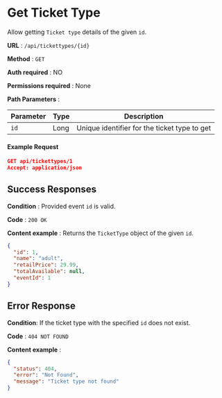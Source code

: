 # Get Ticket Type

Allow getting `Ticket type` details of the given `id`.

**URL** : `/api/tickettypes/{id}`

**Method** : `GET`

**Auth required** : NO

**Permissions required** : None

**Path Parameters** :

| Parameter | Type | Description                            |
| --------- | ---- | -------------------------------------- |
| `id`      | Long | Unique identifier for the ticket type to get |

#### Example Request

```json
GET api/tickettypes/1
Accept: application/json
```

## Success Responses

**Condition** : Provided event `id` is valid.

**Code** : `200 OK`

**Content example** : Returns the `TicketType` object of the given `id`.

```json
{
  "id": 1,
  "name": "adult",
  "retailPrice": 29.99,
  "totalAvailable": null,
  "eventId": 1
}
```

## Error Response

**Condition**: If the ticket type with the specified `id` does not exist.

**Code** : `404 NOT FOUND`

**Content example** :

```json
{
  "status": 404,
  "error": "Not Found",
  "message": "Ticket type not found"
}
```
